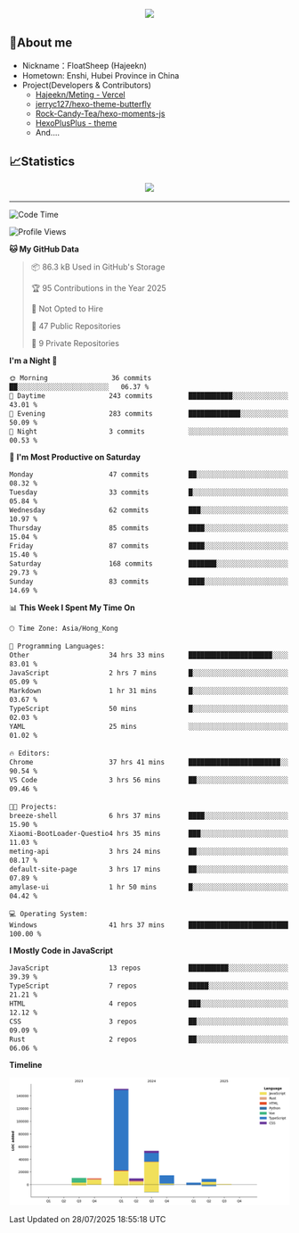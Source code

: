 <p align="center">
   <a href="https://git.io/typing-svg"><img src="https://readme-typing-svg.demolab.com?font=Fira+Code&pause=1000&color=F7DD11&center=true&vCenter=true&width=435&lines=Floating+in+the+clouds~;I'm+glad+to+meet+you+again" /></a>
</p>

## 🥱About me

- Nickname：FloatSheep (Hajeekn)
- Hometown: Enshi, Hubei Province in China
- Project(Developers & Contributors)
   - [Hajeekn/Meting - Vercel](https://github.com/hajeekn/vercel-meting)
   - [jerryc127/hexo-theme-butterfly](https://github.com/jerryc127/hexo-theme-butterfly)
   - [Rock-Candy-Tea/hexo-moments-js](https://github.com/Rock-Candy-Tea/hexo-moments-js)
   - [HexoPlusPlus - theme](https://github.com/HexoPlusPlus/HexoPlusPlus)
   - And....


## 📈Statistics

<div align="center">
<img src="https://github-readme-stats-git-masterrstaa-rickstaa.vercel.app/api?username=FloatSheep" />
</div>

---

<!--START_SECTION:waka-->
![Code Time](http://img.shields.io/badge/Code%20Time-487%20hrs%2020%20mins-blue)

![Profile Views](http://img.shields.io/badge/Profile%20Views-1-blue)

**🐱 My GitHub Data** 

> 📦 86.3 kB Used in GitHub's Storage 
 > 
> 🏆 95 Contributions in the Year 2025
 > 
> 🚫 Not Opted to Hire
 > 
> 📜 47 Public Repositories 
 > 
> 🔑 9 Private Repositories 
 > 
**I'm a Night 🦉** 

```text
🌞 Morning                36 commits          ██░░░░░░░░░░░░░░░░░░░░░░░   06.37 % 
🌆 Daytime                243 commits         ███████████░░░░░░░░░░░░░░   43.01 % 
🌃 Evening                283 commits         █████████████░░░░░░░░░░░░   50.09 % 
🌙 Night                  3 commits           ░░░░░░░░░░░░░░░░░░░░░░░░░   00.53 % 
```
📅 **I'm Most Productive on Saturday** 

```text
Monday                   47 commits          ██░░░░░░░░░░░░░░░░░░░░░░░   08.32 % 
Tuesday                  33 commits          █░░░░░░░░░░░░░░░░░░░░░░░░   05.84 % 
Wednesday                62 commits          ███░░░░░░░░░░░░░░░░░░░░░░   10.97 % 
Thursday                 85 commits          ████░░░░░░░░░░░░░░░░░░░░░   15.04 % 
Friday                   87 commits          ████░░░░░░░░░░░░░░░░░░░░░   15.40 % 
Saturday                 168 commits         ███████░░░░░░░░░░░░░░░░░░   29.73 % 
Sunday                   83 commits          ████░░░░░░░░░░░░░░░░░░░░░   14.69 % 
```


📊 **This Week I Spent My Time On** 

```text
🕑︎ Time Zone: Asia/Hong_Kong

💬 Programming Languages: 
Other                    34 hrs 33 mins      █████████████████████░░░░   83.01 % 
JavaScript               2 hrs 7 mins        █░░░░░░░░░░░░░░░░░░░░░░░░   05.09 % 
Markdown                 1 hr 31 mins        █░░░░░░░░░░░░░░░░░░░░░░░░   03.67 % 
TypeScript               50 mins             █░░░░░░░░░░░░░░░░░░░░░░░░   02.03 % 
YAML                     25 mins             ░░░░░░░░░░░░░░░░░░░░░░░░░   01.02 % 

🔥 Editors: 
Chrome                   37 hrs 41 mins      ███████████████████████░░   90.54 % 
VS Code                  3 hrs 56 mins       ██░░░░░░░░░░░░░░░░░░░░░░░   09.46 % 

🐱‍💻 Projects: 
breeze-shell             6 hrs 37 mins       ████░░░░░░░░░░░░░░░░░░░░░   15.90 % 
Xiaomi-BootLoader-Questio4 hrs 35 mins       ███░░░░░░░░░░░░░░░░░░░░░░   11.03 % 
meting-api               3 hrs 24 mins       ██░░░░░░░░░░░░░░░░░░░░░░░   08.17 % 
default-site-page        3 hrs 17 mins       ██░░░░░░░░░░░░░░░░░░░░░░░   07.89 % 
amylase-ui               1 hr 50 mins        █░░░░░░░░░░░░░░░░░░░░░░░░   04.42 % 

💻 Operating System: 
Windows                  41 hrs 37 mins      █████████████████████████   100.00 % 
```

**I Mostly Code in JavaScript** 

```text
JavaScript               13 repos            ██████████░░░░░░░░░░░░░░░   39.39 % 
TypeScript               7 repos             █████░░░░░░░░░░░░░░░░░░░░   21.21 % 
HTML                     4 repos             ███░░░░░░░░░░░░░░░░░░░░░░   12.12 % 
CSS                      3 repos             ██░░░░░░░░░░░░░░░░░░░░░░░   09.09 % 
Rust                     2 repos             ██░░░░░░░░░░░░░░░░░░░░░░░   06.06 % 
```



**Timeline**

![Lines of Code chart](https://raw.githubusercontent.com/FloatSheep/FloatSheep/main/assets/bar_graph.png)


 Last Updated on 28/07/2025 18:55:18 UTC
<!--END_SECTION:waka-->

